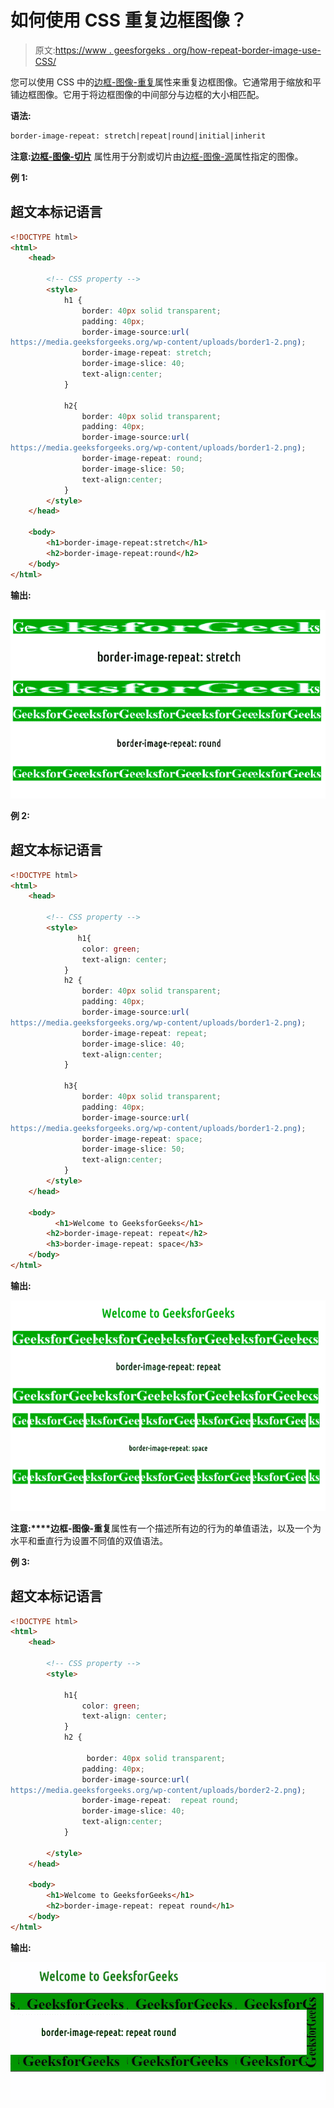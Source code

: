 # 如何使用 CSS 重复边框图像？

> 原文:[https://www . geesforgeks . org/how-repeat-border-image-use-CSS/](https://www.geeksforgeeks.org/how-to-repeat-border-image-using-css/)

您可以使用 CSS 中的[边框-图像-重复](https://www.geeksforgeeks.org/css-border-image-repeat-property/)属性来重复边框图像。它通常用于缩放和平铺边框图像。它用于将边框图像的中间部分与边框的大小相匹配。

**语法:**

```html
border-image-repeat: stretch|repeat|round|initial|inherit
```

**注意:**[**边框-图像-切片**](https://www.geeksforgeeks.org/css-border-image-slice-property/) 属性用于分割或切片由[边框-图像-源](https://www.geeksforgeeks.org/css-border-images/)属性指定的图像。

**例 1:**

## 超文本标记语言

```html
<!DOCTYPE html>
<html>
    <head>

        <!-- CSS property -->
        <style>
            h1 {
                border: 40px solid transparent;
                padding: 40px;
                border-image-source:url(
https://media.geeksforgeeks.org/wp-content/uploads/border1-2.png);
                border-image-repeat: stretch;
                border-image-slice: 40;
                text-align:center;
            }

            h2{
                border: 40px solid transparent;
                padding: 40px;
                border-image-source:url(
https://media.geeksforgeeks.org/wp-content/uploads/border1-2.png);
                border-image-repeat: round;
                border-image-slice: 50;
                text-align:center;
            }
        </style>
    </head>

    <body>
        <h1>border-image-repeat:stretch</h1>
        <h2>border-image-repeat:round</h2>
    </body>
</html>                    
```

**输出:**

![](img/19cb434408378e24f9f2eeb2ad2d142a.png)

**例 2:**

## 超文本标记语言

```html
<!DOCTYPE html>
<html>
    <head>

        <!-- CSS property -->
        <style>
               h1{
                color: green;
                text-align: center;
            }
            h2 {
                border: 40px solid transparent;
                padding: 40px;
                border-image-source:url(
https://media.geeksforgeeks.org/wp-content/uploads/border1-2.png);
                border-image-repeat: repeat;
                border-image-slice: 40;
                text-align:center;
            }

            h3{
                border: 40px solid transparent;
                padding: 40px;
                border-image-source:url(
https://media.geeksforgeeks.org/wp-content/uploads/border1-2.png);
                border-image-repeat: space;
                border-image-slice: 50;
                text-align:center;
            }
        </style>
    </head>

    <body>
          <h1>Welcome to GeeksforGeeks</h1>
        <h2>border-image-repeat: repeat</h2>
        <h3>border-image-repeat: space</h3>
    </body>
</html>        
```

**输出:**

![](img/0d8f7688e0e016045f8f2cb0745ea45f.png)

**注意:****边框-图像-重复**属性有一个描述所有边的行为的单值语法，以及一个为水平和垂直行为设置不同值的双值语法。

**例 3:**

## 超文本标记语言

```html
<!DOCTYPE html>
<html>
    <head>

        <!-- CSS property -->
        <style>

            h1{
                color: green;
                text-align: center;
            }
            h2 {

                 border: 40px solid transparent;
                padding: 40px;
                border-image-source:url(
https://media.geeksforgeeks.org/wp-content/uploads/border2-2.png);
                border-image-repeat:  repeat round;
                border-image-slice: 40;
                text-align:center;
            }

        </style>
    </head>

    <body>
        <h1>Welcome to GeeksforGeeks</h1>
        <h2>border-image-repeat: repeat round</h1>        
    </body>
</html>            
```

**输出:**

![](img/172b21928719f9c10bbabf04499b4575.png)